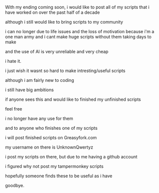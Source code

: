 With my ending coming soon, i would like to post all of my scripts that i have worked on over the past half of a decade

although i still would like to bring scripts to my community

i can no longer due to life issues and the loss of motivation because i'm a one man army and i cant make huge scripts without them taking days to make

and the use of AI is very unreliable and very cheap

i hate it.

i just wish it wasnt so hard to make intresting/useful scripts

although i am fairly new to coding

i still have big ambitions

if anyone sees this and would like to finished my unfinished scripts

feel free

i no longer have any use for them

and to anyone who finishes one of my scripts

i will post finished scripts on Greasyfork.com

my username on there is UnknownQwertyz

i post my scripts on there, but due to me having a github account

i figured why not post my tampermonkey scripts

hopefully someone finds these to be useful as i have

goodbye.
